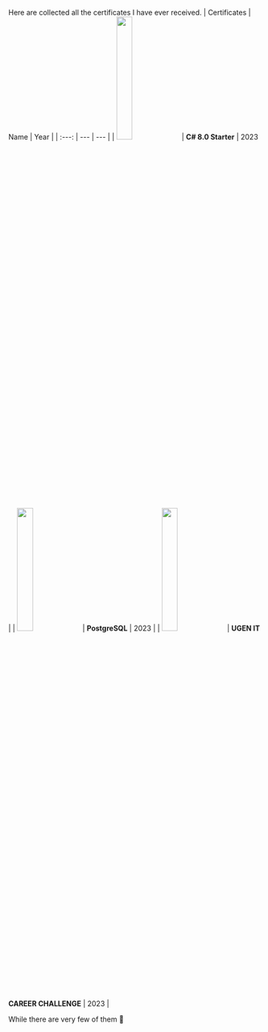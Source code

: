 
Here are collected all the certificates I have ever received. 
| Certificates | Name | Year |
| :---: | --- | --- |
| <a target="_blank" href="https://testprovider.com/ru/search-certificate/TP92727125"><img style="width: 25%;" src="https://testprovider.com/ru/certificate/TP92727125"/></a> | **C# 8.0 Starter** | 2023 |
| <a target="_blank" href="https://testprovider.com/ru/search-certificate/TP49001112"><img style="width: 25%;" src="https://testprovider.com/ru/certificate/TP49001112"/></a> | **PostgreSQL** | 2023 |
| <a target="_blank" href="https://github.com/PalmaLuv/PalmaLuv/assets/84909252/c249f332-2095-4514-990d-87578e8bfb30"><img style="width: 25%;" src="https://github.com/PalmaLuv/PalmaLuv/assets/84909252/c249f332-2095-4514-990d-87578e8bfb30"/></a> | **UGEN IT CAREER CHALLENGE** | 2023 |



While there are very few of them 💾 
